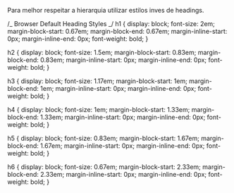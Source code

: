Para melhor respeitar a hierarquia utilizar estilos inves de headings.





/\_ Browser Default Heading Styles \_/
h1 {
display: block;
font-size: 2em;
margin-block-start: 0.67em;
margin-block-end: 0.67em;
margin-inline-start: 0px;
margin-inline-end: 0px;
font-weight: bold;
}

h2 {
display: block;
font-size: 1.5em;
margin-block-start: 0.83em;
margin-block-end: 0.83em;
margin-inline-start: 0px;
margin-inline-end: 0px;
font-weight: bold;
}

h3 {
display: block;
font-size: 1.17em;
margin-block-start: 1em;
margin-block-end: 1em;
margin-inline-start: 0px;
margin-inline-end: 0px;
font-weight: bold;
}

h4 {
display: block;
font-size: 1em;
margin-block-start: 1.33em;
margin-block-end: 1.33em;
margin-inline-start: 0px;
margin-inline-end: 0px;
font-weight: bold;
}

h5 {
display: block;
font-size: 0.83em;
margin-block-start: 1.67em;
margin-block-end: 1.67em;
margin-inline-start: 0px;
margin-inline-end: 0px;
font-weight: bold;
}

h6 {
display: block;
font-size: 0.67em;
margin-block-start: 2.33em;
margin-block-end: 2.33em;
margin-inline-start: 0px;
margin-inline-end: 0px;
font-weight: bold;
}

